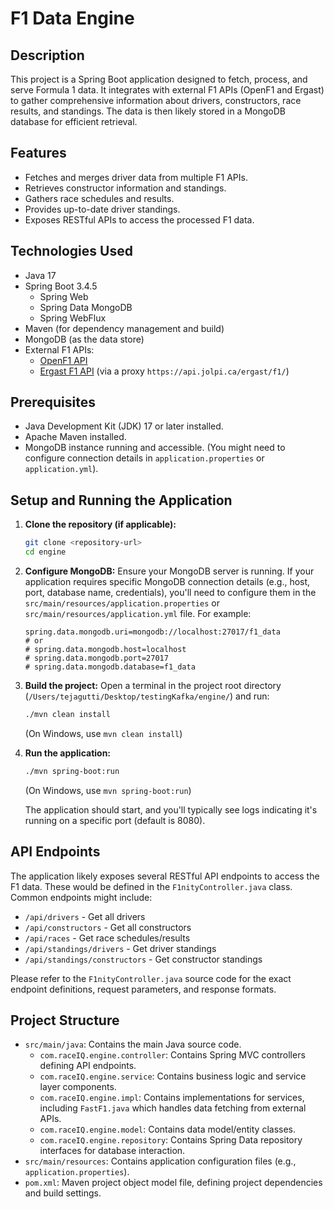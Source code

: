 # F1 Data Engine

## Description

This project is a Spring Boot application designed to fetch, process, and serve Formula 1 data. It integrates with external F1 APIs (OpenF1 and Ergast) to gather comprehensive information about drivers, constructors, race results, and standings. The data is then likely stored in a MongoDB database for efficient retrieval.

## Features

*   Fetches and merges driver data from multiple F1 APIs.
*   Retrieves constructor information and standings.
*   Gathers race schedules and results.
*   Provides up-to-date driver standings.
*   Exposes RESTful APIs to access the processed F1 data.

## Technologies Used

*   Java 17
*   Spring Boot 3.4.5
    *   Spring Web
    *   Spring Data MongoDB
    *   Spring WebFlux
*   Maven (for dependency management and build)
*   MongoDB (as the data store)
*   External F1 APIs:
    *   [OpenF1 API](https://api.openf1.org/v1/)
    *   [Ergast F1 API](https://ergast.com/mrd/) (via a proxy `https://api.jolpi.ca/ergast/f1/`)

## Prerequisites

*   Java Development Kit (JDK) 17 or later installed.
*   Apache Maven installed.
*   MongoDB instance running and accessible. (You might need to configure connection details in `application.properties` or `application.yml`).

## Setup and Running the Application

1.  **Clone the repository (if applicable):**
    ```bash
    git clone <repository-url>
    cd engine
    ```

2.  **Configure MongoDB:**
    Ensure your MongoDB server is running. If your application requires specific MongoDB connection details (e.g., host, port, database name, credentials), you'll need to configure them in the `src/main/resources/application.properties` or `src/main/resources/application.yml` file. For example:
    ```properties
    spring.data.mongodb.uri=mongodb://localhost:27017/f1_data
    # or
    # spring.data.mongodb.host=localhost
    # spring.data.mongodb.port=27017
    # spring.data.mongodb.database=f1_data
    ```

3.  **Build the project:**
    Open a terminal in the project root directory (`/Users/tejagutti/Desktop/testingKafka/engine/`) and run:
    ```bash
    ./mvn clean install
    ```
    (On Windows, use `mvn clean install`)

4.  **Run the application:**
    ```bash
    ./mvn spring-boot:run
    ```
    (On Windows, use `mvn spring-boot:run`)

    The application should start, and you'll typically see logs indicating it's running on a specific port (default is 8080).

## API Endpoints

The application likely exposes several RESTful API endpoints to access the F1 data. These would be defined in the `F1nityController.java` class. Common endpoints might include:

*   `/api/drivers` - Get all drivers
*   `/api/constructors` - Get all constructors
*   `/api/races` - Get race schedules/results
*   `/api/standings/drivers` - Get driver standings
*   `/api/standings/constructors` - Get constructor standings

Please refer to the `F1nityController.java` source code for the exact endpoint definitions, request parameters, and response formats.

## Project Structure

*   `src/main/java`: Contains the main Java source code.
    *   `com.raceIQ.engine.controller`: Contains Spring MVC controllers defining API endpoints.
    *   `com.raceIQ.engine.service`: Contains business logic and service layer components.
    *   `com.raceIQ.engine.impl`: Contains implementations for services, including `FastF1.java` which handles data fetching from external APIs.
    *   `com.raceIQ.engine.model`: Contains data model/entity classes.
    *   `com.raceIQ.engine.repository`: Contains Spring Data repository interfaces for database interaction.
*   `src/main/resources`: Contains application configuration files (e.g., `application.properties`).
*   `pom.xml`: Maven project object model file, defining project dependencies and build settings.
